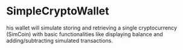# SimpleCryptoWallet
his wallet will simulate storing and retrieving a single cryptocurrency (SimCoin) with basic functionalities like displaying balance and adding/subtracting simulated transactions.
